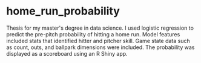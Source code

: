 # home_run_probability
Thesis for my master's degree in data science. I used logistic regression to predict the pre-pitch probability of hitting a home run. Model features included stats that identified hitter and pitcher skill. Game state data such as count, outs, and ballpark dimensions were included. The probability was displayed as a scoreboard using an R Shiny app.
